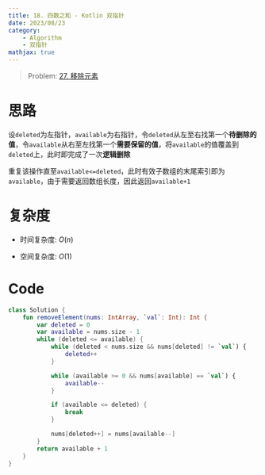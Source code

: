 ```yaml
---
title: 18. 四数之和 - Kotlin 双指针
date: 2023/08/23
category: 
    - Algorithm
    - 双指针
mathjax: true
---
```

> Problem: [27. 移除元素](https://leetcode.cn/problems/remove-element/description/)

# 思路
设`deleted`为左指针，`available`为右指针，令`deleted`从左至右找第一个**待删除的值**，令`available`从右至左找第一个**需要保留的值**，将`available`的值覆盖到`deleted`上，此时即完成了一次**逻辑删除**

重复该操作直至`available<=deleted`，此时有效子数组的末尾索引即为`available`，由于需要返回数组长度，因此返回`available+1`

# 复杂度
- 时间复杂度:  $O(n)$

- 空间复杂度:  $O(1)$

# Code
```Kotlin
class Solution {
    fun removeElement(nums: IntArray, `val`: Int): Int {
        var deleted = 0
        var available = nums.size - 1
        while (deleted <= available) {
            while (deleted < nums.size && nums[deleted] != `val`) {
                deleted++
            }

            while (available >= 0 && nums[available] == `val`) {
                available--
            }

            if (available <= deleted) {
                break
            }

            nums[deleted++] = nums[available--]
        }
        return available + 1
    }
}
```
